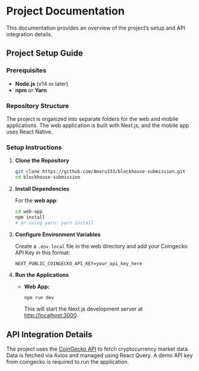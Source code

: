 # Project Documentation

This documentation provides an overview of the project’s setup and API integration details.

## Project Setup Guide

### Prerequisites

- **Node.js** (v14 or later)
- **npm** or **Yarn**

### Repository Structure

The project is organized into separate folders for the web and mobile applications. The web application is built with Next.js, and the mobile app uses React Native.

### Setup Instructions

1. **Clone the Repository**

   ```bash
   git clone https://github.com/Amaru333/blockhouse-submission.git
   cd blockhouse-submission
   ```

2. **Install Dependencies**

   For the **web app**:

   ```bash
   cd web-app
   npm install
   # or using yarn: yarn install
   ```

3. **Configure Environment Variables**

   Create a `.env.local` file in the web directory and add your Coingecko API Key in this format:

   ```
   NEXT_PUBLIC_COINGECKO_API_KEY=your_api_key_here
   ```

4. **Run the Applications**

   - **Web App:**

     ```bash
     npm run dev
     ```

     This will start the Next.js development server at [http://localhost:3000](http://localhost:3000).

## API Integration Details

The project uses the [CoinGecko API](https://www.coingecko.com/en/api) to fetch cryptocurrency market data. Data is fetched via Axios and managed using React Query. A demo API key from coingecko is required to run the application.
